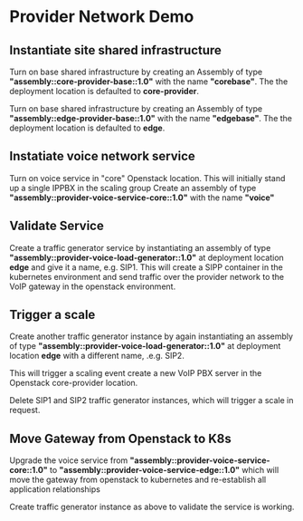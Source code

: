 # Provider Network Demo

## Instantiate site shared infrastructure

Turn on base shared infrastructure by creating an Assembly of type **"assembly::core-provider-base::1.0"** with the name **"corebase"**. The the deployment location is defaulted to **core-provider**. 

Turn on base shared infrastructure by creating an Assembly of type **"assembly::edge-provider-base::1.0"** with the name **"edgebase"**. The the deployment location is defaulted to **edge**. 

## Instatiate voice network service

Turn on voice service in "core" Openstack location. This will initially stand up a single IPPBX in the scaling group Create an assembly of type **"assembly::provider-voice-service-core::1.0"** with the name **"voice"**

## Validate Service

Create a traffic generator service by instantiating an assembly of type **"assembly::provider-voice-load-generator::1.0"** at deployment location **edge** and give it a name, e.g. SIP1. This will create a SIPP container in the kubernetes environment and send traffic over the provider network to the VoIP gateway in the openstack environment. 

## Trigger a scale 

Create another traffic generator instance by again instantiating an assembly of type **"assembly::provider-voice-load-generator::1.0"** at deployment location **edge** with a different name, .e.g. SIP2. 

This will trigger a scaling event create a new VoIP PBX server in the Openstack core-provider location. 

Delete SIP1 and SIP2 traffic generator instances, which will trigger a scale in request.

## Move Gateway from Openstack to K8s

Upgrade the voice service from **"assembly::provider-voice-service-core::1.0"** to **"assembly::provider-voice-service-edge::1.0"** which will move the gateway from openstack to kubernetes and re-establish all application relationships

Create traffic generator instance as above to validate the service is working. 